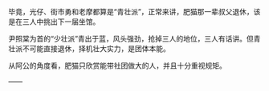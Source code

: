 毕竟，光仔、街市勇和老摩都算是“青壮派”，正常来讲，肥猫那一辈叔父退休，该是在三人中挑出下一届坐馆。

尹照棠为首的“少壮派”青出于蓝，风头强劲，抢掉三人的地位，三人有话讲。但青壮派不可能直接退休，择机壮大实力，是团体本能。

从阿公的角度看，肥猫只欣赏能带社团做大的人，并且十分重视规矩。

——

